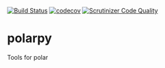 [![Build Status](https://travis-ci.org/grburgess/polarpy.svg?branch=master)](https://travis-ci.org/grburgess/polarpy)
[![codecov](https://codecov.io/gh/grburgess/polarpy/branch/master/graph/badge.svg)](https://codecov.io/gh/grburgess/polarpy)
[![Scrutinizer Code Quality](https://scrutinizer-ci.com/g/grburgess/polarpy/badges/quality-score.png?b=master)](https://scrutinizer-ci.com/g/grburgess/polarpy/?branch=master)

# polarpy
Tools for polar
